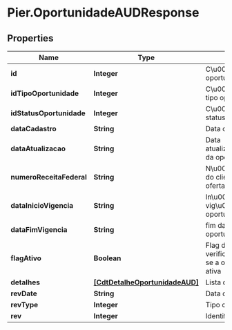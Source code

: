 # Pier.OportunidadeAUDResponse

## Properties
Name | Type | Description | Notes
------------ | ------------- | ------------- | -------------
**id** | **Integer** | C\u00C3\u00B3digo identificador da oportunidade | [optional] 
**idTipoOportunidade** | **Integer** | C\u00C3\u00B3digo identificador do tipo oportunidade | [optional] 
**idStatusOportunidade** | **Integer** | C\u00C3\u00B3digo identificador do status oportunidade | [optional] 
**dataCadastro** | **String** | Data cadastro da oportunidade. | [optional] 
**dataAtualizacao** | **String** | Data atualiza\u00C3\u00A7\u00C3\u00A3o da oportunidade. | [optional] 
**numeroReceitaFederal** | **String** | N\u00C3\u00BAmero receita federal do cliente ao qual ser\u00C3\u00A1 ofertada a oportunidade | [optional] 
**dataInicioVigencia** | **String** | In\u00C3\u00ADcio da vig\u00C3\u00AAncia da oportunidade | [optional] 
**dataFimVigencia** | **String** | fim da vig\u00C3\u00AAncia da oportunidade | [optional] 
**flagAtivo** | **Boolean** | Flag de verifica\u00C3\u00A7\u00C3\u00A3o se a oportunidade est\u00C3\u00A1 ativa | [optional] 
**detalhes** | [**[CdtDetalheOportunidadeAUD]**](CdtDetalheOportunidadeAUD.md) | Lista de detalhes da oportunidade | [optional] 
**revDate** | **String** | Data da auditoria | [optional] 
**revType** | **Integer** | Tipo da auditoria | [optional] 
**rev** | **Integer** | Identificador da auditoria | [optional] 



